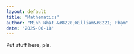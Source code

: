 ```yaml
---
layout: default
title: "Mathematics"
author: "Minh Nhật &#8220;William&#8221; Phạm"
date: "2025-06-18"
---
```


Put stuff here, pls.
